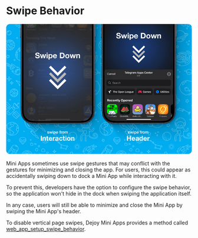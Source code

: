 # Swipe Behavior

![swipe-behavior](./swipe-behavior.png)

Mini Apps sometimes use swipe gestures that may conflict with the gestures for minimizing and closing the app. For users, this could appear as accidentally swiping down to dock a Mini App while interacting with it.

To prevent this, developers have the option to configure the swipe behavior, so the application won't hide in the dock when swiping the application itself.

In any case, users will still be able to minimize and close the Mini App by swiping the Mini App's header.

To disable vertical page swipes, Dejoy Mini Apps provides a method called [web_app_setup_swipe_behavior](../apps-communication/methods.md#web_app_setup_swipe_behavior).